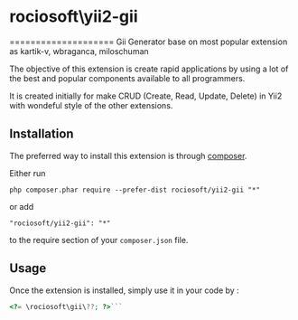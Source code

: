 # rociosoft\yii2-gii
====================
Gii Generator base on most popular extension as kartik-v, wbraganca, miloschuman

The objective of this extension is create rapid applications by using a lot of the best and popular components available to all programmers.

It is created initially for make CRUD (Create, Read, Update, Delete) in Yii2 with wondeful style of the other extensions.

Installation
------------

The preferred way to install this extension is through [composer](http://getcomposer.org/download/).

Either run

```
php composer.phar require --prefer-dist rociosoft/yii2-gii "*"
```

or add

```
"rociosoft/yii2-gii": "*"
```

to the require section of your `composer.json` file.


Usage
-----

Once the extension is installed, simply use it in your code by  :

```php
<?= \rociosoft\gii\??; ?>```